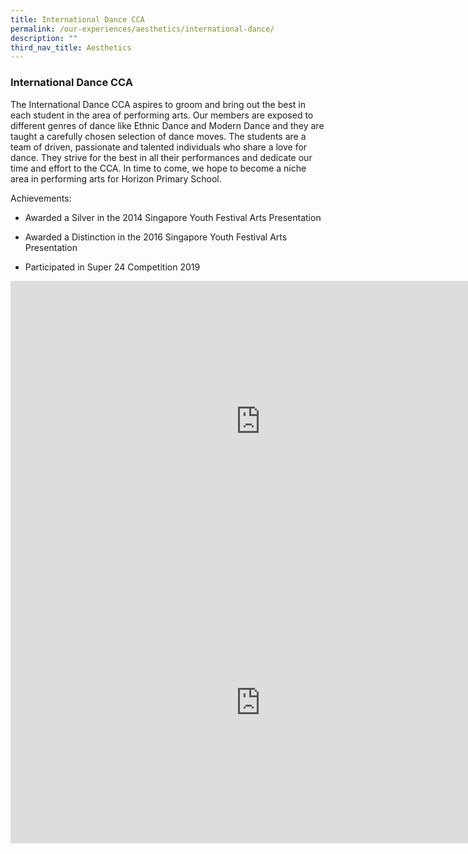 ```yaml
---
title: International Dance CCA
permalink: /our-experiences/aesthetics/international-dance/
description: ""
third_nav_title: Aesthetics
---
```

### **International Dance CCA**
The International Dance CCA aspires to groom and bring out the best in each student in the area of performing arts. Our members are exposed to different genres of dance like Ethnic Dance and Modern Dance and they are taught a carefully chosen selection of dance moves. The students are a team of driven, passionate and talented individuals who share a love for dance. They strive for the best in all their performances and dedicate our time and effort to the CCA. In time to come, we hope to become a niche area in performing arts for Horizon Primary School.&nbsp;

Achievements:

*   Awarded a Silver in the 2014 Singapore Youth Festival Arts Presentation&nbsp;  
    
*   Awarded a Distinction in the 2016 Singapore Youth Festival Arts Presentation
*   Participated in Super 24 Competition 2019

<iframe allowfullscreen="" allow="accelerometer; autoplay; clipboard-write; encrypted-media; gyroscope; picture-in-picture; web-share" frameborder="0" title="12. International dance CCA promo video" src="https://www.youtube.com/embed/eBWJs3zXEbg" height="450" width="800"></iframe>

<iframe allowfullscreen="true" height="450" width="800" frameborder="0" src="https://docs.google.com/presentation/d/e/2PACX-1vQAgfpJT75iTM-yMYZHXOpCp8YMsKm6fCZp3ikYaozXid6GytoDW6P20kTxhhCwSfC1f4gGWSbFbY6F/embed?start=false&amp;loop=false&amp;delayms=3000"></iframe>